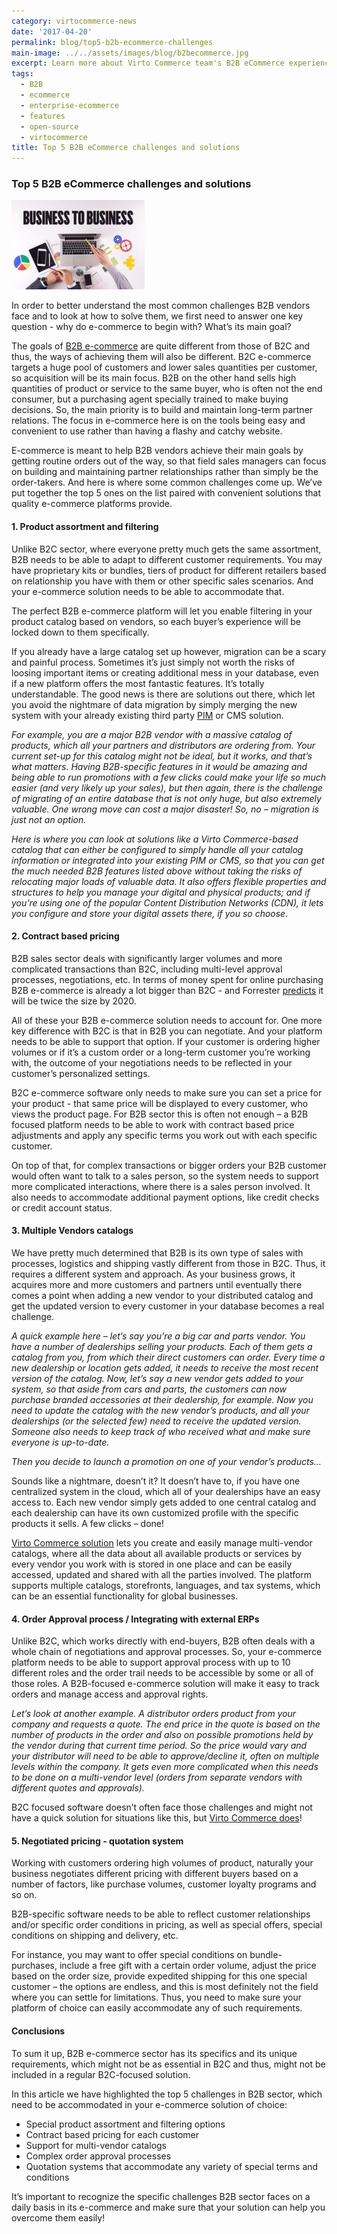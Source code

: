 ```yaml
---
category: virtocommerce-news
date: '2017-04-20'
permalink: blog/top5-b2b-ecommerce-challenges
main-image: ../../assets/images/blog/b2becommerce.jpg
excerpt: Learn more about Virto Commerce team's B2B eCommerce experience. We have shared our vision on top 5 B2B eCommerce challenges and their solutions.
tags:
  - B2B
  - ecommerce
  - enterprise-ecommerce
  - features
  - open-source
  - virtocommerce
title: Top 5 B2B eCommerce challenges and solutions
---
```

### Top 5 B2B eCommerce challenges and solutions

<img src='../../assets/images/blog/b2becommerce.jpg'>

In order to better understand the most common challenges B2B vendors face and to look at how to solve them, we first need to answer one key question - why do e-commerce to begin with? What’s its main goal?

The goals of <a href="{{ '/b2b-ecommerce-platform' | absolute_url }}">B2B e-commerce</a> are quite different from those of B2C and thus, the ways of achieving them will also be different. B2C e-commerce targets a huge pool of customers and lower sales quantities per customer, so acquisition will be its main focus.
B2B on the other hand sells high quantities of product or service to the same buyer, who is often not the end consumer, but a purchasing agent specially trained to make buying decisions. So, the main priority is to build and maintain long-term partner relations. The focus in e-commerce here is on the tools being easy and convenient to use rather than having a flashy and catchy website.

E-commerce is meant to help B2B vendors achieve their main goals by getting routine orders out of the way, so that field sales managers can focus on building and maintaining partner relationships rather than simply be the order-takers. And here is where some common challenges come up. We’ve put together the top 5 ones on the list paired with convenient solutions that quality e-commerce platforms provide.

#### 1. Product assortment  and filtering

Unlike B2C sector, where everyone pretty much gets the same assortment, B2B needs to be able to adapt to different customer requirements. You may have proprietary kits or bundles, tiers of product for different retailers based on relationship you have with them or other specific sales scenarios. And your e-commerce solution needs to be able to accommodate that. 

The perfect B2B e-commerce platform will let you enable filtering in your product catalog based on vendors, so each buyer’s experience will be locked down to them specifically. 

If you already have a large catalog set up however, migration can be a scary and painful process. Sometimes it’s just simply not worth the risks of loosing important items or creating additional mess in your database, even if a new platform offers the most fantastic features. It’s totally understandable. 
The good news is there are solutions out there, which let you avoid the nightmare of data migration by simply merging the new system with your already existing third party <a href="{{ '/product-information-management-software' | absolute_url }}">PIM</a> or CMS solution. 

*For example, you are a major B2B vendor with a massive catalog of products, which all your partners and distributors are ordering from. Your current set-up for this catalog might not be ideal, but it works, and that’s what matters. Having B2B-specific features in it would be amazing and being able to run promotions with a few clicks could make your life so much easier (and very likely up your sales), but then again, there is the challenge of migrating of an entire database that is not only huge, but also extremely valuable. One wrong move can cost a major disaster! So, no – migration is just not an option.*

*Here is where you can look at solutions like a Virto Commerce-based catalog that can either be configured to simply handle all your catalog information or integrated into your existing PIM or CMS, so that you can get the much needed B2B features listed above without taking the risks of relocating major loads of valuable data. It also offers flexible properties and structures to help you manage your digital and physical products; and if you’re using one of the popular Content Distribution Networks (CDN), it lets you configure and store your digital assets there, if you so choose.*

#### 2. Contract based pricing 

B2B sales sector deals with significantly larger volumes and more complicated transactions than B2C, including multi-level approval processes, negotiations, etc. In terms of money spent for online purchasing B2B e-commerce is already a lot bigger than B2C - and Forrester [predicts](https://www.forrester.com/report/US+B2B+eCommerce+Will+Be+Twice+The+Size+Of+B2C+eCommerce+By+2020/-/E-RES122366) it will be twice the size by 2020.

All of these your B2B e-commerce solution needs to account for. One more key difference with B2C is that in B2B you can negotiate. And your platform needs to be able to support that option. If your customer is ordering higher volumes or if it’s a custom order or a long-term customer you’re working with, the outcome of your negotiations needs to be reflected in your customer’s personalized settings. 

B2C e-commerce software only needs to make sure you can set a price for your product - that same price will be displayed to every customer, who views the product page. For B2B sector this is often not enough – a B2B focused platform needs to be able to work with contract based price adjustments and apply any specific terms you work out with each specific customer. 

On top of that, for complex transactions or bigger orders your B2B customer would often want to talk to a sales person, so the system needs to support more complicated interactions, where there is a sales person involved. It also needs to accommodate additional payment options, like credit checks or credit account status.

#### 3. Multiple Vendors catalogs 

We have pretty much determined that B2B is its own type of sales with processes, logistics and shipping vastly different from those in B2C. Thus, it requires a different system and approach. As your business grows, it acquires more and more customers and partners until eventually there comes a point when adding a new vendor to your distributed catalog and get the updated version to every customer in your database becomes a real challenge.

*A quick example here – let’s say you’re a big car and parts vendor. You have a number of dealerships selling your products. Each of them gets a catalog from you, from which their direct customers can order. Every time a new dealership or location gets added, it needs to receive the most recent version of the catalog.* 
*Now, let’s say a new vendor gets added to your system, so that aside from cars and parts, the customers can now purchase branded accessories at their dealership, for example. Now you need to update the catalog with the new vendor’s products, and all your dealerships (or the selected few) need to receive the updated version. Someone also needs to keep track of who received what and make sure everyone is up-to-date.*

*Then you decide to launch a promotion on one of your vendor’s products…*

Sounds like a nightmare, doesn’t it? It doesn’t have to, if you have one centralized system in the cloud, which all of your dealerships have an easy access to. Each new vendor simply gets added to one central catalog and each dealership can have its own customized profile with the specific products it sells. A few clicks – done!

[Virto Commerce solution](https://virtocommerce.com/enterprise-ecommerce-architecture) lets you create and easily manage multi-vendor catalogs, where all the data about all available products or services by every vendor you work with is stored in one place and can be easily accessed, updated and shared with all the parties involved. The platform supports multiple catalogs, storefronts, languages, and tax systems, which can be an essential functionality for global businesses. 

#### 4. Order Approval process / Integrating with external ERPs

Unlike B2C, which works directly with end-buyers, B2B often deals with a whole chain of negotiations and approval processes. So, your e-commerce platform needs to be able to support approval process with up to 10 different roles and the order trail needs to be accessible by some or all of those roles.
A B2B-focused e-commerce solution will make it easy to track orders and manage access and approval rights.

*Let’s look at another example. A distributor orders product from your company and requests a quote. The end price in the quote is based on the number of products in the order and also on possible promotions held by the vendor during that current time period. So the price would vary and your distributor will need to be able to approve/decline it, often on multiple levels within the company. It gets even more complicated when this needs to be done on a multi-vendor level (orders from separate vendors with different quotes and approvals).* 

B2C focused software doesn’t often face those challenges and might not have a quick solution for situations like this, but [Virto Commerce does](https://virtocommerce.com/contact-us)!

#### 5.	Negotiated pricing - quotation system 

Working with customers ordering high volumes of product, naturally your business negotiates different pricing with different buyers based on a number of factors, like purchase volumes, customer loyalty programs and so on. 

B2B-specific software needs to be able to reflect customer relationships and/or specific order conditions in pricing, as well as special offers, special conditions on shipping and delivery, etc. 

For instance, you may want to offer special conditions on bundle-purchases, include a free gift with a certain order volume, adjust the price based on the order size, provide expedited shipping for this one special customer – the options are endless, and this is most definitely not the field where you can settle for limitations. Thus, you need to make sure your platform of choice can easily accommodate any of such requirements.

#### Conclusions

To sum it up, B2B e-commerce sector has its specifics and its unique requirements, which might not be as essential in B2C and thus, might not be included in a regular B2C-focused solution. 

In this article we have highlighted the top 5 challenges in B2B sector, which need to be accommodated in your e-commerce solution of choice:
-	Special product assortment and filtering options
-	Contract based pricing for each customer
-	Support for multi-vendor catalogs
-	Complex order approval processes
-	Quotation systems that accommodate any variety of special terms and conditions

It’s important to recognize the specific challenges B2B sector faces on a daily basis in its e-commerce and make sure that your solution can help you overcome them easily!


